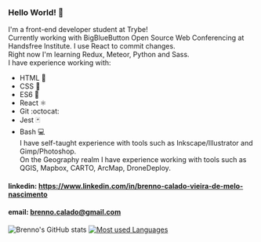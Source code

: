 ### Hello World! 👋

I'm a front-end developer student at Trybe!  
Currently working with BigBlueButton Open Source Web Conferencing at Handsfree Institute. I use React to commit changes.  
Right now I'm learning Redux, Meteor, Python and Sass.  
I have experience working with:
  * HTML :orange_book:
  * CSS :blue_book:
  * ES6 :ledger:
  * React ⚛️
  * Git :octocat:
  * Jest 🃏
  * Bash 💻  
I have self-taught experience with tools such as Inkscape/Illustrator and Gimp/Photoshop.  
On the Geography realm I have experience working with tools such as QGIS, Mapbox, CARTO, ArcMap, DroneDeploy.

#### linkedin: https://www.linkedin.com/in/brenno-calado-vieira-de-melo-nascimento
#### email: brenno.calado@gmail.com
<!--
**brenno-calado/brenno-calado** is a ✨ _special_ ✨ repository because its `README.md` (this file) appears on your GitHub profile.

Here are some ideas to get you started:

- 🔭 I’m currently working on ...
- 🌱 I’m currently learning ...
- 👯 I’m looking to collaborate on ...
- 🤔 I’m looking for help with ...
- 💬 Ask me about ...
- 📫 How to reach me: ...
- 😄 Pronouns: ...
- ⚡ Fun fact: ...
-->
![Brenno's GitHub stats](https://github-readme-stats.vercel.app/api?username=brenno-calado&show_icons=true&theme=tokyonight&count_private=true)
[![Most used Languages](https://github-readme-stats.vercel.app/api/top-langs/?username=brenno-calado&layout=compact&theme=tokyonight)](https://github.com/brenno-calado/github-readme-stats)
